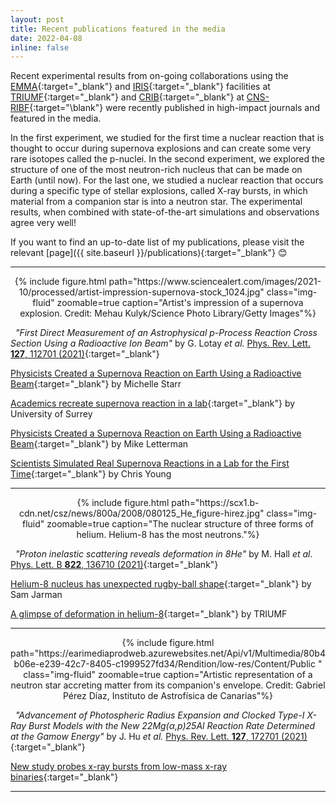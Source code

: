 ```yaml
---
layout: post
title: Recent publications featured in the media
date: 2022-04-08
inline: false
---
```


Recent experimental results from on-going collaborations using the [EMMA](https://fiveyearplan.triumf.ca/teams-tools/emma-electromagnetic-mass-analyzer/){:target="\_blank"} and [IRIS](https://fiveyearplan.triumf.ca/teams-tools/iris-isac-charged-particle-reaction-spectroscopy-station/){:target="\_blank"} facilities at [TRIUMF](https://triumf.ca){:target="\_blank"} and [CRIB](https://www.cns.s.u-tokyo.ac.jp/crib/crib-new/home-en/){:target="\_blank"} at [CNS-RIBF](https://www.nishina.riken.jp/ribf/){:target="\blank"} were recently published in high-impact journals and featured in the media.

In the first experiment, we studied for the first time a nuclear reaction that is thought to occur during supernova explosions and can create some very rare isotopes called the p-nuclei.
In the second experiment, we explored the structure of one of the most neutron-rich nucleus that can be made on Earth (until now). For the last one, we studied a nuclear reaction that occurs during a specific type of stellar explosions, called X-ray bursts, in which material from a companion star is into a neutron star. The experimental results, when combined with state-of-the-art simulations and observations agree very well!

If you want to find an up-to-date list of my publications, please visit the relevant [page]({{ site.baseurl }}/publications){:target="\_blank"} 😊

---
<center>
    <div class="row justify-content-sm-center">
        <div class="col-sm mt-2 mt-md-0">
            {% include figure.html path="https://www.sciencealert.com/images/2021-10/processed/artist-impression-supernova-stock_1024.jpg" class="img-fluid" zoomable=true caption="Artist's impression of a supernova explosion. Credit: Mehau Kulyk/Science Photo Library/Getty Images"%}
        </div>
    </div>
</center>


<i class="far fa-file-alt"></i> &nbsp; *"First Direct Measurement of an Astrophysical p-Process Reaction Cross Section Using a Radioactive Ion Beam"* by G. Lotay *et al.* [Phys. Rev. Lett. **127**, 112701 (2021)](https://doi.org/10.1103/PhysRevLett.127.112701){:target="\_blank"}


<i class="far fa-newspaper"></i> [Physicists Created a Supernova Reaction on Earth Using a Radioactive Beam](https://www.sciencealert.com/scientists-have-used-a-radioactive-beam-to-recreate-a-supernova-reaction-here-on-earth){:target="\_blank"} by Michelle Starr

<i class="far fa-newspaper"></i> [Academics recreate supernova reaction in a lab](https://phys.org/news/2021-10-academics-recreate-supernova-reaction-lab.html){:target="\_blank"} by University of Surrey

<i class="far fa-newspaper"></i> [Physicists Created a Supernova Reaction on Earth Using a Radioactive Beam](https://trueviralnews.com/53312-physicists-created-a-supernova-reaction-on-earth-using-a-radioactive-beam.html){:target="\_blank"} by Mike Letterman

<i class="far fa-newspaper"></i> [Scientists Simulated Real Supernova Reactions in a Lab for the First Time](https://interestingengineering.com/scientists-simulated-real-supernova-reactions-in-a-lab-for-the-first-time){:target="\_blank"} by Chris Young


---

<center>
    <div class="row justify-content-sm-center">
        <div class="col-sm mt-2 mt-md-0">
            {% include figure.html path="https://scx1.b-cdn.net/csz/news/800a/2008/080125_He_figure-hirez.jpg" class="img-fluid" zoomable=true caption="The nuclear structure of three forms of helium. Helium-8 has the most neutrons."%}
        </div>
    </div>
</center>


<i class="far fa-file-alt"></i> &nbsp; *"Proton inelastic scattering reveals deformation in 8He"*
by M. Hall *et al.* [Phys. Lett. B **822**, 136710 (2021)](https://doi.org/10.1016/j.physletb.2021.136710){:target="\_blank"}


<i class="far fa-newspaper"></i> [Helium-8 nucleus has unexpected rugby-ball shape](https://physicsworld.com/a/helium-8-nucleus-has-unexpected-rugby-ball-shape/){:target="\_blank"} by Sam Jarman

<i class="far fa-newspaper"></i> [A glimpse of deformation in helium-8](https://phys.org/news/2021-11-glimpse-deformation-helium-.html){:target="\_blank"} by TRIUMF


---

<center>
    <div class="row justify-content-sm-center">
        <div class="col-sm mt-2 mt-md-0">
            {% include figure.html path="https://earimediaprodweb.azurewebsites.net/Api/v1/Multimedia/80b4b06e-e239-42c7-8405-c1999527fd34/Rendition/low-res/Content/Public
" class="img-fluid" zoomable=true caption="Artistic representation of a neutron star accreting matter from its companion's envelope. Credit: Gabriel Pérez Díaz, Instituto de Astrofísica de Canarias"%}
        </div>
    </div>
</center>


<i class="far fa-file-alt"></i> &nbsp; *"Advancement of Photospheric Radius Expansion and Clocked Type-I X-Ray Burst Models with the New 22Mg(α,p)25Al Reaction Rate Determined at the Gamow Energy"* by J. Hu *et al.* [Phys. Rev. Lett. **127**, 172701 (2021)](https://doi.org/10.1103/PhysRevLett.127.172701){:target="\_blank"}

<i class="far fa-newspaper"></i> [New study probes x-ray bursts from low-mass x-ray binaries](https://www.eurekalert.org/news-releases/932125){:target="\_blank"}


---
